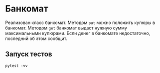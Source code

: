 # Банкомат
Реализован класс банкомат. Методом `put` можно положить купюры в банкомат.
Методом `get` банкомат выдаст нужную сумму максимальными купюрами.
Если денег в банкомате недостаточно, последний об этом сообщит.
## Запуск тестов
```shell
pytest -vv
```
